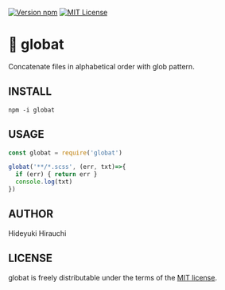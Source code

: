 [![Version npm](https://img.shields.io/npm/v/globat.svg?style=flat-square)](https://www.npmjs.com/package/globat)
[![MIT License][license-image]][license-url]

# 🦇 globat
Concatenate files in alphabetical order with glob pattern.

## INSTALL
```
npm -i globat
```

## USAGE
```js
const globat = require('globat')

globat('**/*.scss', (err, txt)=>{
  if (err) { return err }
  console.log(txt)
})

```

## AUTHOR
Hideyuki Hirauchi

## LICENSE
globat is freely distributable under the terms of the [MIT license][license-url].

[license-image]: http://img.shields.io/badge/license-MIT-blue.svg?style=flat
[license-url]: LICENSE
